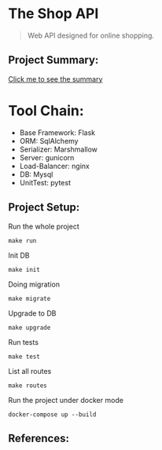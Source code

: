 # The Shop API

> Web API designed for online shopping.

## Project Summary:
[Click me to see the summary](SUMMARY.md)

# Tool Chain:
+ Base Framework: Flask
+ ORM: SqlAlchemy
+ Serializer: Marshmallow
+ Server: gunicorn
+ Load-Balancer: nginx
+ DB: Mysql
+ UnitTest: pytest

## Project Setup:
Run the whole project 
```
make run
```

Init DB
```
make init
```

Doing migration
```
make migrate
```

Upgrade to DB
```
make upgrade
```

Run tests
```
make test
```

List all routes
```
make routes
```

Run the project under docker mode
```
docker-compose up --build
```

## References:

